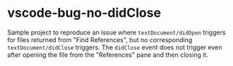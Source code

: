 # vscode-bug-no-didClose

Sample project to reproduce an issue where `textDocument/didOpen` triggers for
files returned from "Find References", but no corresponding
`textDocument/didClose` triggers. The `didClose` event does not trigger even
after opening the file from the "References" pane and then closing it.
